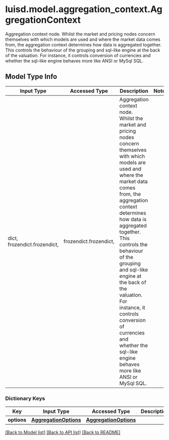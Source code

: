 # luisd.model.aggregation_context.AggregationContext

Aggregation context node. Whilst the market and pricing nodes concern themselves with which models are used and where the market data comes from, the aggregation  context determines how data is aggregated together. This controls the behaviour of the grouping and sql-like engine at the back of the valuation. For instance,  it controls conversion of currencies and whether the sql-like engine behaves more like ANSI or MySql SQL.

## Model Type Info
Input Type | Accessed Type | Description | Notes
------------ | ------------- | ------------- | -------------
dict, frozendict.frozendict,  | frozendict.frozendict,  | Aggregation context node. Whilst the market and pricing nodes concern themselves with which models are used and where the market data comes from, the aggregation  context determines how data is aggregated together. This controls the behaviour of the grouping and sql-like engine at the back of the valuation. For instance,  it controls conversion of currencies and whether the sql-like engine behaves more like ANSI or MySql SQL. | 

### Dictionary Keys
Key | Input Type | Accessed Type | Description | Notes
------------ | ------------- | ------------- | ------------- | -------------
**options** | [**AggregationOptions**](AggregationOptions.md) | [**AggregationOptions**](AggregationOptions.md) |  | [optional] 

[[Back to Model list]](../../README.md#documentation-for-models) [[Back to API list]](../../README.md#documentation-for-api-endpoints) [[Back to README]](../../README.md)

